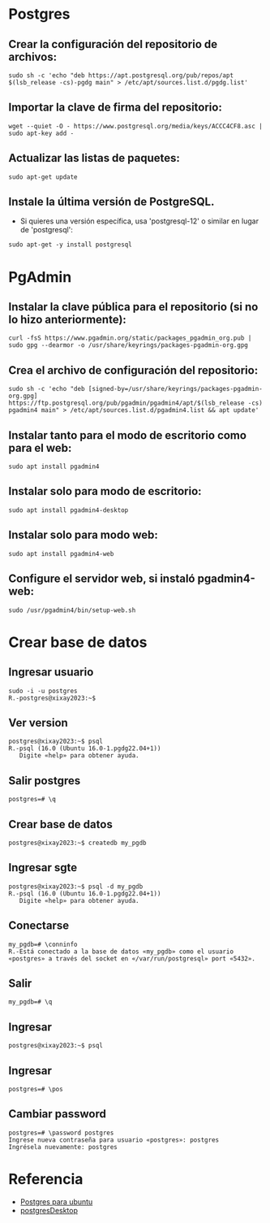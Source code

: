# Postgres
## Crear la configuración del repositorio de archivos:
```console
sudo sh -c 'echo "deb https://apt.postgresql.org/pub/repos/apt $(lsb_release -cs)-pgdg main" > /etc/apt/sources.list.d/pgdg.list'
```
## Importar la clave de firma del repositorio:
```console
wget --quiet -O - https://www.postgresql.org/media/keys/ACCC4CF8.asc | sudo apt-key add -
```
## Actualizar las listas de paquetes:
```console
sudo apt-get update
```
## Instale la última versión de PostgreSQL.
- Si quieres una versión específica, usa 'postgresql-12' o similar en lugar de 'postgresql':
```console
sudo apt-get -y install postgresql
```
# PgAdmin
## Instalar la clave pública para el repositorio (si no lo hizo anteriormente):
```console
curl -fsS https://www.pgadmin.org/static/packages_pgadmin_org.pub | sudo gpg --dearmor -o /usr/share/keyrings/packages-pgadmin-org.gpg
```
## Crea el archivo de configuración del repositorio:
```console
sudo sh -c 'echo "deb [signed-by=/usr/share/keyrings/packages-pgadmin-org.gpg] https://ftp.postgresql.org/pub/pgadmin/pgadmin4/apt/$(lsb_release -cs) pgadmin4 main" > /etc/apt/sources.list.d/pgadmin4.list && apt update'
```
## Instalar tanto para el modo de escritorio como para el web:
```console
sudo apt install pgadmin4
```
## Instalar solo para modo de escritorio:
```console
sudo apt install pgadmin4-desktop
```
## Instalar solo para modo web: 
```console
sudo apt install pgadmin4-web 
```
## Configure el servidor web, si instaló pgadmin4-web:
```console
sudo /usr/pgadmin4/bin/setup-web.sh
```
# Crear base de datos
## Ingresar usuario
```console
sudo -i -u postgres
R.-postgres@xixay2023:~$
```
## Ver version
```console
postgres@xixay2023:~$ psql
R.-psql (16.0 (Ubuntu 16.0-1.pgdg22.04+1))
   Digite «help» para obtener ayuda.
```
## Salir postgres
```console
postgres=# \q
```
## Crear base de datos
```console
postgres@xixay2023:~$ createdb my_pgdb
```
## Ingresar sgte
```console
postgres@xixay2023:~$ psql -d my_pgdb 
R.-psql (16.0 (Ubuntu 16.0-1.pgdg22.04+1))
   Digite «help» para obtener ayuda.
```
## Conectarse
```console
my_pgdb=# \conninfo 
R.-Está conectado a la base de datos «my_pgdb» como el usuario «postgres» a través del socket en «/var/run/postgresql» port «5432».
```
## Salir
```console
my_pgdb=# \q
```
## Ingresar
```console
postgres@xixay2023:~$ psql
```
## Ingresar
```console
postgres=# \pos
```
## Cambiar password
```console
postgres=# \password postgres
Ingrese nueva contraseña para usuario «postgres»: postgres
Ingrésela nuevamente: postgres
```
# Referencia
- [Postgres para ubuntu](https://www.postgresql.org/download/linux/ubuntu/)
- [postgresDesktop](https://www.pgadmin.org/download/pgadmin-4-apt/)